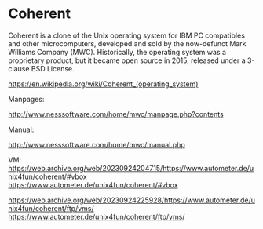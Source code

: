 # Coherent
Coherent is a clone of the Unix operating system for IBM PC compatibles and other microcomputers, developed and sold by the now-defunct Mark Williams Company (MWC). Historically, the operating system was a proprietary product, but it became open source in 2015, released under a 3-clause BSD License. 

https://en.wikipedia.org/wiki/Coherent_(operating_system)

Manpages:

http://www.nesssoftware.com/home/mwc/manpage.php?contents

Manual:

http://www.nesssoftware.com/home/mwc/manual.php

VM:
https://web.archive.org/web/20230924204715/https://www.autometer.de/unix4fun/coherent/#vbox
https://www.autometer.de/unix4fun/coherent/#vbox

https://web.archive.org/web/20230924225928/https://www.autometer.de/unix4fun/coherent/ftp/vms/
https://www.autometer.de/unix4fun/coherent/ftp/vms/
